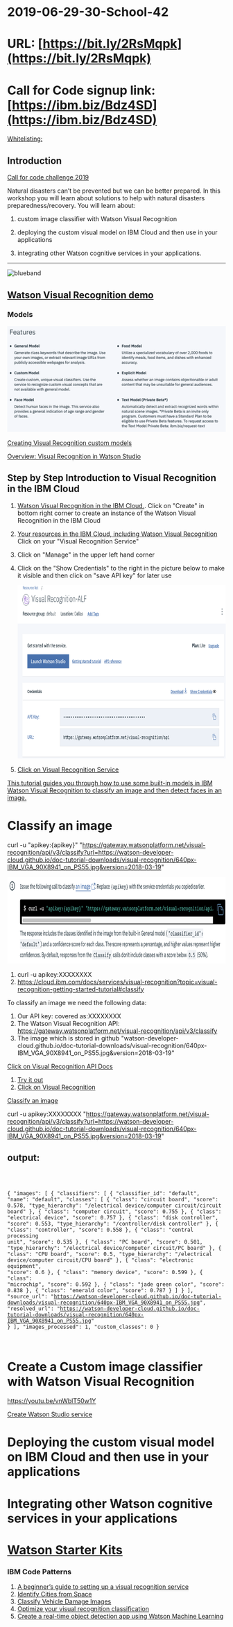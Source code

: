# 2019-06-29-30-School-42

# URL: [https://bit.ly/2RsMqpk](https://bit.ly/2RsMqpk)

# Call for Code signup link: [https://ibm.biz/Bdz4SD](https://ibm.biz/Bdz4SD)

[Whitelisting:](https://cloud.ibm.com/registration/whitelist)

## Introduction

[Call for code challenge 2019](https://callforcode.org/challenge/)


Natural disasters can’t be prevented but we can be better prepared. In this workshop you will learn about solutions to help with natural disasters preparedness/recovery. You will learn about: 

1. custom image classifier with Watson Visual Recognition 

1. deploying the custom visual model on IBM Cloud and then use in your applications 

1. integrating other Watson cognitive services in your applications.

<hr size="50" color ="blue">
<img src="https://farm5.staticflickr.com/4503/37148677233_71edc5a37b_o.png" width="1041" height="53" alt="blueband">


## [Watson Visual Recognition demo](https://www.ibm.com/watson/services/visual-recognition/demo/)

### Models

<img src="models.png">

[Creating Visual Recognition custom models](https://dataplatform.cloud.ibm.com/docs/content/wsj/analyze-data/visual-recognition-create-model.html)

[Overview: Visual Recognition in Watson Studio](https://dataplatform.cloud.ibm.com/docs/content/wsj/analyze-data/visual-recognition-sample-training-images.html?audience=wdp&linkInPage=true)

## Step by Step Introduction to Visual Recognition in the IBM Cloud

1. [Watson Visual Recognition in the IBM Cloud.](https://cloud.ibm.com/catalog/services/visual-recognition). 
   Click on "Create" in bottom right corner to create an instance of the Watson Visual Recognition in the IBM Cloud
1. [Your resources in the IBM Cloud, including Watson Visual Recognition](https://cloud.ibm.com/resources)
   Click on your "Visual Recognition Service"
1. Click on "Manage" in the upper left hand corner
1. Click on the "Show Credentials" to the right in the picture below to make it visible and then click on "save API key" 
   for later use
   
   <img src="Visual_Recognition.png" height="400" width="600">

1. [Click on Visual Recognition Service](https://cloud.ibm.com/apidocs/visual-recognition?code=try)

[This tutorial guides you through how to use some built-in models in IBM Watson Visual Recognition to classify an image and then detect faces in an image.](https://cloud.ibm.com/docs/services/visual-recognition?topic=visual-recognition-getting-started-tutorial)

# Classify an image

curl -u "apikey:{apikey}" "https://gateway.watsonplatform.net/visual-recognition/api/v3/classify?url=https://watson-developer-cloud.github.io/doc-tutorial-downloads/visual-recognition/640px-IBM_VGA_90X8941_on_PS55.jpg&version=2018-03-19"

<img src="classify_image.png"     height="200" width="600">

1. curl -u apikey:XXXXXXXX
1. https://cloud.ibm.com/docs/services/visual-recognition?topic=visual-recognition-getting-started-tutorial#classify 

To classify an image we need the following data:

1. Our API key: covered as:XXXXXXXX
1. The Watson Visual Recognition API: https://gateway.watsonplatform.net/visual-recognition/api/v3/classify
1. The image which is stored in github "watson-developer-cloud.github.io/doc-tutorial-downloads/visual-recognition/640px-IBM_VGA_90X8941_on_PS55.jpg&version=2018-03-19"



[Click on Visual Recognition API Docs](https://cloud.ibm.com/apidocs/visual-recognition)
1. [Try it out](https://cloud.ibm.com/apidocs/visual-recognition?code=try)
1. [Click on Visual Recognition](https://cloud.ibm.com/services/watson-vision-combined/)


[Classify an image](https://cloud.ibm.com/docs/services/visual-recognition?topic=visual-recognition-getting-started-tutorial#classify)

curl -u apikey:XXXXXXXX  "https://gateway.watsonplatform.net/visual-recognition/api/v3/classify?url=https://watson-developer-cloud.github.io/doc-tutorial-downloads/visual-recognition/640px-IBM_VGA_90X8941_on_PS55.jpg&version=2018-03-19"

## output:

<code>

{
    "images": [
        {
            "classifiers": [
                {
                    "classifier_id": "default",
                    "name": "default",
                    "classes": [
                        {
                            "class": "circuit board",
                            "score": 0.578,
                            "type_hierarchy": "/electrical device/computer circuit/circuit board"
                        },
                        {
                            "class": "computer circuit",
                            "score": 0.755
                        },
                        {
                            "class": "electrical device",
                            "score": 0.757
                        },
                        {
                            "class": "disk controller",
                            "score": 0.553,
                            "type_hierarchy": "/controller/disk controller"
                        },
                        {
                            "class": "controller",
                            "score": 0.558
                        },
                        {
                            "class": "central processing unit",
                            "score": 0.535
                        },
                        {
                            "class": "PC board",
                            "score": 0.501,
                            "type_hierarchy": "/electrical device/computer circuit/PC board"
                        },
                        {
                            "class": "CPU board",
                            "score": 0.5,
                            "type_hierarchy": "/electrical device/computer circuit/CPU board"
                        },
                        {
                            "class": "electronic equipment",
                            "score": 0.6
                        },
                        {
                            "class": "memory device",
                            "score": 0.599
                        },
                        {
                            "class": "microchip",
                            "score": 0.592
                        },
                        {
                            "class": "jade green color",
                            "score": 0.838
                        },
                        {
                            "class": "emerald color",
                            "score": 0.787
                        }
                    ]
                }
            ],
            "source_url": "https://watson-developer-cloud.github.io/doc-tutorial-downloads/visual-recognition/640px-IBM_VGA_90X8941_on_PS55.jpg",
            "resolved_url": "https://watson-developer-cloud.github.io/doc-tutorial-downloads/visual-recognition/640px-IBM_VGA_90X8941_on_PS55.jpg"
        }
    ],
    "images_processed": 1,
    "custom_classes": 0
}

</code>

# Create a Custom image classifier with Watson Visual Recognition 

  https://youtu.be/vnWblT50w1Y
  
  [Create Watson Studio service](https://cloud.ibm.com/catalog/services/watson-studio)

# Deploying the custom visual model on IBM Cloud and then use in your applications 
# Integrating other Watson cognitive services in your applications


# [Watson Starter Kits](https://cloud.ibm.com/developer/watson/starter-kits)



### IBM Code Patterns

1. [A beginner’s guide to setting up a visual recognition service](https://developer.ibm.com/articles/a-beginners-guide-to-set-up-a-visual-recognition-service/)
1. [Identify Cities from Space](https://developer.ibm.com/patterns/identify-cities-from-space-using-watson-visual-recognition/)
1. [Classify Vehicle Damage Images](https://developer.ibm.com/patterns/classify-vehicle-damage-images/)
1. [Optimize your visual recognition classification](https://developer.ibm.com/patterns/optimize-visual-recognition-classification/)
1. [Create a real-time object detection app using Watson Machine Learning](https://developer.ibm.com/patterns/create-a-real-time-object-detection-app-using-watson-machine-learning/)




